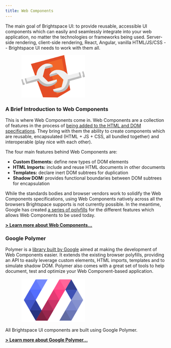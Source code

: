 ```yaml
---
title: Web Components
---
```


The main goal of Brightspace UI: to provide reusable, accessible UI components which can easily and seamlessly integrate into your web application, no matter the technologies or frameworks being used. Server-side rendering, client-side rendering, React, Angular, vanilla HTML/JS/CSS -- Brightspace UI needs to work with them all.

<img src="/images/web-components-logo.svg" alt="web components logo" style="padding-left: 50px;width:200px;height:133px;" />

### A Brief Introduction to Web Components

This is where Web Components come in. Web Components are a collection of features in the process of [being added to the HTML and DOM specifications](https://www.w3.org/standards/techs/components#w3c_all). They bring with them the ability to create components which are reusable, encapsulated (HTML + JS + CSS, all bundled together) and interoperable (play nice with each other).

The four main features behind Web Components are:

- **Custom Elements:** define new types of DOM elements
- **HTML Imports:** include and reuse HTML documents in other documents
- **Templates:** declare inert DOM subtrees for duplication
- **Shadow DOM:** provides functional boundaries between DOM subtrees for encapsulation

While the standards bodies and browser vendors work to solidify the Web Components specifications, using Web Components natively across all the browsers Brightspace supports is not currently possible. In the meantime, Google has created [a series of polyfills](http://webcomponents.org/polyfills/) for the different features which allows Web Components to be used today.

**[> Learn more about Web Components...](http://webcomponents.org/)**

### Google Polymer

Polymer is a [library built by Google](https://www.polymer-project.org) aimed at making the development of Web Components easier. It extends the existing browser polyfills, providing an API to easily leverage custom elements, HTML imports, templates and to simulate shadow DOM. Polymer also comes with a great set of tools to help document, test and optimize your Web Component-based application.

<img src="/images/polymer-logo.png" alt="Polymer logo" style="padding-left: 50px;width:200px;height:136px;" />

All Brightspace UI components are built using Google Polymer.

**[> Learn more about Google Polymer...](https://www.polymer-project.org)**
